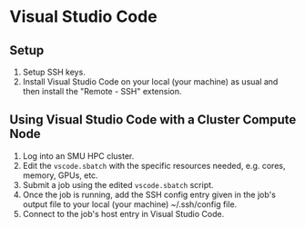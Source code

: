 # Visual Studio Code

## Setup

1. Setup SSH keys.
2. Install Visual Studio Code on your local (your machine) as usual and
   then install the "Remote - SSH" extension.

## Using Visual Studio Code with a Cluster Compute Node

1. Log into an SMU HPC cluster.
2. Edit the `vscode.sbatch` with the specific resources needed, e.g.
   cores, memory, GPUs, etc.
3. Submit a job using the edited `vscode.sbatch` script.
4. Once the job is running, add the SSH config entry given in the job's
   output file to your local (your machine) ~/.ssh/config file.
5. Connect to the job's host entry in Visual Studio Code.

